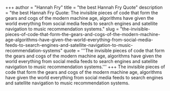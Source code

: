 +++
author = "Hannah Fry"
title = "the best Hannah Fry Quote"
description = "the best Hannah Fry Quote: The invisible pieces of code that form the gears and cogs of the modern machine age, algorithms have given the world everything from social media feeds to search engines and satellite navigation to music recommendation systems."
slug = "the-invisible-pieces-of-code-that-form-the-gears-and-cogs-of-the-modern-machine-age-algorithms-have-given-the-world-everything-from-social-media-feeds-to-search-engines-and-satellite-navigation-to-music-recommendation-systems"
quote = '''The invisible pieces of code that form the gears and cogs of the modern machine age, algorithms have given the world everything from social media feeds to search engines and satellite navigation to music recommendation systems.'''
+++
The invisible pieces of code that form the gears and cogs of the modern machine age, algorithms have given the world everything from social media feeds to search engines and satellite navigation to music recommendation systems.
